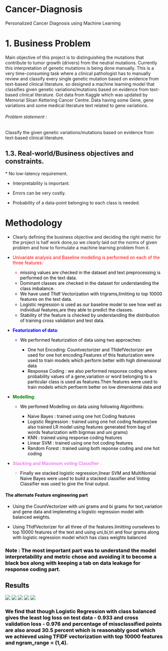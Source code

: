 # Cancer-Diagnosis
Personalized Cancer Diagnosis using Machine Learning

<h1>1. Business Problem</h1>
<p>Main objective of this project is to distinguishing the mutations that contribute to tumor growth (drivers) from the neutral mutations. Currently this interpretation of genetic mutations is being done manually. This is a very time-consuming task where a clinical pathologist has to manually review and classify every single genetic mutation based on evidence from text-based clinical literature. so designed a machine learning model that classifies given genetic variations/mutations based on evidence from text-based clinical literature. Got data from Kaggle which was updated by Memorial Sloan Kettering Cancer Centre. Data having some Gene, gene variations and some medical literature text related to gene variations.</p>

<h6> Problem statement : </h6>
<p> Classify the given genetic variations/mutations based on evidence from text-based clinical literature. </p>

<h2>1.3. Real-world/Business objectives and constraints.</h2>
* No low-latency requirement.

* Interpretability is important.

* Errors can be very costly.

* Probability of a data-point belonging to each class is needed.

# Methodology


- Clearly defining the business objective and deciding the right metric for the project is half work done,so we clearly laid out the norms of given problem and how to formulate a machine learning problem from it.


- <font color = 'red'>Univariate analysis and Baseline modelling  is performed on each of the three features:
    
    - <font color = 'black'> missing values are checked in the dataset and text preprocessing is performed on the text data.
    - Dominant classes are checked in the dataset for understanding the class imbalance.
    - We have used Tfidf Vectorization with trigrams,limitting to top 10000 features on the text data.
    - Logistic regression is used as our baseline model to see how well as individual features,are they able to predict the classes.
    - Stability of the feature is checked by understanding the distribution of training cross validation and test data.
    

- <font color = 'blue'>__Featurization of data__:
    - <font color = 'black'> We performed featurization of data using two approaches:
        - One hot Encoding: Countvectorizer and TfidefVectorizer are used for one hot encoding.Features of this featurization were used to train models which perform better with high dimensional data
        - Response Coding : we also performed response coding where probability values of a gene,variation or word
            belonging to a particular class is used as features.Then features were used to train models which perfoerm better on low dimensional data and 
    
    
- <font color = 'green' > __Modelling__:
    - <font color = 'black'> We perfomed Modelling on data using following Algorithms:
        - Naive Bayes : trained using one hot Coding features
        - Logistic Regression : trained using one hot coding features(we also trained LR model using features generated from bag of words featurization with bigrmas and uni grams)
        - KNN : trained using response coding features
        - Linear SVM : trained using one hot coding features
        - Random Forest : trained using both reponse coding and one hot coding
    
    
 
- <font color = 'violet'> __Stacking and Maximum voting Classifier__ :
    - <font color = 'black'>Finally we stacked logistic regression,linear SVM and MultiNomial Naive Bayes were used to build a stacked classifier
    and Voting Classifier was used to give the final output.
    
    
    
    
#### The alternate Feature engineering part

- Using the CountVectorizer with uni grams and bi grams for text,variation and gene data and impleneting a logistic regression model with balanced weights.

- Using TfidfVectorizer for all three of the features.limitting ourseleves to top 10000 features of the text and using uni,bi,tri and four grams along with logistic regression model which has class weights balanced
    
### Note : The most important part was to understand the model interpretability and metric chose and avoiding it to become a black box along with keeping a tab on data leakage for response coding part.
            
## Results 
<img src = https://github.com/yatscool007/Personalized-Cancer-Diagnosis/blob/master/Results/Capture1.PNG>
<img src = https://github.com/yatscool007/Personalized-Cancer-Diagnosis/blob/master/Results/Capture2.PNG>
<img src = https://github.com/yatscool007/Personalized-Cancer-Diagnosis/blob/master/Results/Capture3.PNG>
<img src = https://github.com/yatscool007/Personalized-Cancer-Diagnosis/blob/master/Results/Capture4.PNG>
<img src = https://github.com/yatscool007/Personalized-Cancer-Diagnosis/blob/master/Results/Capture5.PNG>

### We find that though Logistic Regression with class balanced gives the least log loss on test data - 0.933 and cross validation loss - 0.976 and percentage of missclassified points are also aroud 30.5 percent which is reasonably good which we achieved using TFIDF vectorization with top 10000 features and ngram_range = (1,4).
